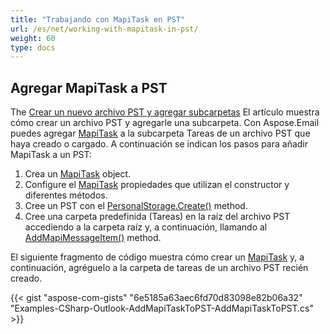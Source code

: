 ```yaml
---
title: "Trabajando con MapiTask en PST"
url: /es/net/working-with-mapitask-in-pst/
weight: 60
type: docs
---
```



## **Agregar MapiTask a PST**

The [Crear un nuevo archivo PST y agregar subcarpetas](https://docs.aspose.com/email/es/net/create-new-pst-add-sub-folders-and-messages/#creating-a-new-pst-file-and-add-subfolders) El artículo muestra cómo crear un archivo PST y agregarle una subcarpeta. Con Aspose.Email puedes agregar [MapiTask](https://reference.aspose.com/email/net/aspose.email.mapi/mapitask/) a la subcarpeta Tareas de un archivo PST que haya creado o cargado. A continuación se indican los pasos para añadir MapiTask a un PST:

1. Crea un [MapiTask](https://reference.aspose.com/email/net/aspose.email.mapi/mapitask/) object.
2. Configure el [MapiTask](https://reference.aspose.com/email/net/aspose.email.mapi/mapitask/) propiedades que utilizan el constructor y diferentes métodos.
3. Cree un PST con el [PersonalStorage.Create()](https://reference.aspose.com/email/net/aspose.email.storage.pst/personalstorage/create/#create/) method.
4. Cree una carpeta predefinida (Tareas) en la raíz del archivo PST accediendo a la carpeta raíz y, a continuación, llamando al [AddMapiMessageItem()](https://reference.aspose.com/email/net/aspose.email.storage.pst/folderinfo/addmapimessageitem/#addmapimessageitem) method.

El siguiente fragmento de código muestra cómo crear un [MapiTask](https://reference.aspose.com/email/net/aspose.email.mapi/mapitask/) y, a continuación, agréguelo a la carpeta de tareas de un archivo PST recién creado.

{{< gist "aspose-com-gists" "6e5185a63aec6fd70d83098e82b06a32" "Examples-CSharp-Outlook-AddMapiTaskToPST-AddMapiTaskToPST.cs" >}}
